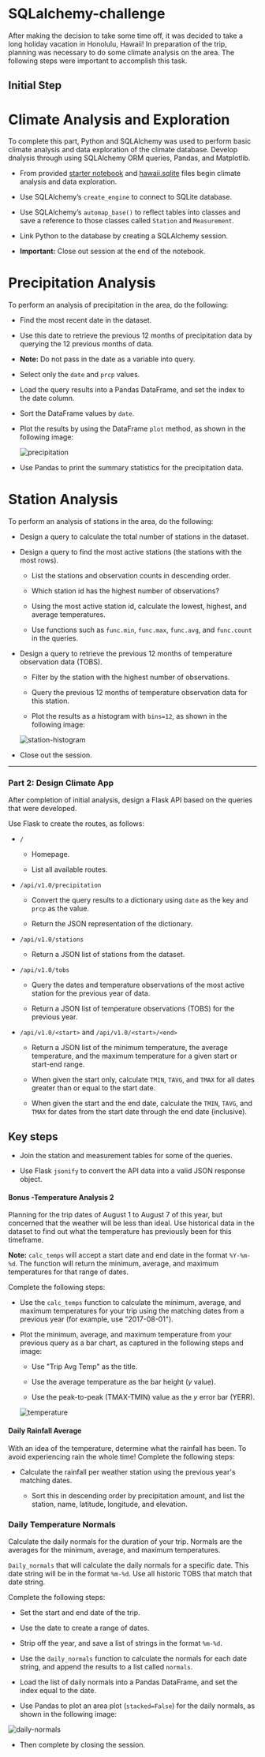 # SQLalchemy-challenge

After making the decision to take some time off, it was decided to take a long holiday vacation in Honolulu, Hawaii! In preparation of the trip, planning was necessary to do some climate analysis on the area. The following steps were important to accomplish this task.

## Initial Step

# Climate Analysis and Exploration

To complete this part, Python and SQLAlchemy was used to perform basic climate analysis and data exploration of the climate database. Develop dnalysis through using SQLAlchemy ORM queries, Pandas, and Matplotlib.

* From provided [starter notebook](climate_starter.ipynb) and [hawaii.sqlite](Resources/hawaii.sqlite) files begin climate analysis and data exploration.

* Use SQLAlchemy’s `create_engine` to connect to SQLite database.

* Use SQLAlchemy’s `automap_base()` to reflect tables into classes and save a reference to those classes called `Station` and `Measurement`.

* Link Python to the database by creating a SQLAlchemy session.

* **Important:** Close out session at the end of the notebook.

# Precipitation Analysis

To perform an analysis of precipitation in the area, do the following:

* Find the most recent date in the dataset.

* Use this date to retrieve the previous 12 months of precipitation data by querying the 12 previous months of data. 
*   **Note:** Do not pass in the date as a variable into query.

* Select only the `date` and `prcp` values.

* Load the query results into a Pandas DataFrame, and set the index to the date column.

* Sort the DataFrame values by `date`.

* Plot the results by using the DataFrame `plot` method, as shown in the following image:

  ![precipitation](Images/precipitation.png)

* Use Pandas to print the summary statistics for the precipitation data.

# Station Analysis

To perform an analysis of stations in the area, do the following:

* Design a query to calculate the total number of stations in the dataset.

* Design a query to find the most active stations (the stations with the most rows).

    * List the stations and observation counts in descending order.

    * Which station id has the highest number of observations?

    * Using the most active station id, calculate the lowest, highest, and average temperatures.

    * Use functions such as `func.min`, `func.max`, `func.avg`, and `func.count` in the queries.

* Design a query to retrieve the previous 12 months of temperature observation data (TOBS).

    * Filter by the station with the highest number of observations.

    * Query the previous 12 months of temperature observation data for this station.

    * Plot the results as a histogram with `bins=12`, as shown in the following image:

    ![station-histogram](Images/station-histogram.png)

* Close out the session.

- - -

### Part 2: Design Climate App

After completion of initial analysis, design a Flask API based on the queries that were developed.

Use Flask to create the routes, as follows:

* `/`

    * Homepage.

    * List all available routes.

* `/api/v1.0/precipitation`

    * Convert the query results to a dictionary using `date` as the key and `prcp` as the value.

    * Return the JSON representation of the dictionary.

* `/api/v1.0/stations`

    * Return a JSON list of stations from the dataset.

* `/api/v1.0/tobs`

    * Query the dates and temperature observations of the most active station for the previous year of data.

    * Return a JSON list of temperature observations (TOBS) for the previous year.

* `/api/v1.0/<start>` and `/api/v1.0/<start>/<end>`

    * Return a JSON list of the minimum temperature, the average temperature, and the maximum temperature for a given start or start-end range.

    * When given the start only, calculate `TMIN`, `TAVG`, and `TMAX` for all dates greater than or equal to the start date.

    * When given the start and the end date, calculate the `TMIN`, `TAVG`, and `TMAX` for dates from the start date through the end date (inclusive).

## Key steps

* Join the station and measurement tables for some of the queries.

* Use Flask `jsonify` to convert the API data into a valid JSON response object.


#### Bonus -Temperature Analysis 2

Planning for the trip dates of August 1 to August 7 of this year, but concerned that the weather will be less than ideal. Use historical data in the dataset to find out what the temperature has previously been for this timeframe.

**Note:** `calc_temps` will accept a start date and end date in the format `%Y-%m-%d`. The function will return the minimum, average, and maximum temperatures for that range of dates.

Complete the following steps:

* Use the `calc_temps` function to calculate the minimum, average, and maximum temperatures for your trip using the matching dates from a previous year (for example, use "2017-08-01").

* Plot the minimum, average, and maximum temperature from your previous query as a bar chart, as captured in the following steps and image:

    * Use "Trip Avg Temp" as the title.

    * Use the average temperature as the bar height (_y_ value).

    * Use the peak-to-peak (TMAX-TMIN) value as the _y_ error bar (YERR).

    ![temperature](Images/temperature.png)

#### Daily Rainfall Average

With an idea of the temperature, determine what the rainfall has been. To avoid experiencing rain the whole time! Complete the following steps:

* Calculate the rainfall per weather station using the previous year's matching dates.

    * Sort this in descending order by precipitation amount, and list the station, name, latitude, longitude, and elevation.

### Daily Temperature Normals

Calculate the daily normals for the duration of your trip. Normals are the averages for the minimum, average, and maximum temperatures.

`Daily_normals` that will calculate the daily normals for a specific date. This date string will be in the format `%m-%d`. Use all historic TOBS that match that date string.

Complete the following steps:

* Set the start and end date of the trip.

* Use the date to create a range of dates.

* Strip off the year, and save a list of strings in the format `%m-%d`.

* Use the `daily_normals` function to calculate the normals for each date string, and append the results to a list called `normals`.

* Load the list of daily normals into a Pandas DataFrame, and set the index equal to the date.

* Use Pandas to plot an area plot (`stacked=False`) for the daily normals, as shown in the following image:

![daily-normals](Images/daily-normals.png)

* Then complete by closing the session.
